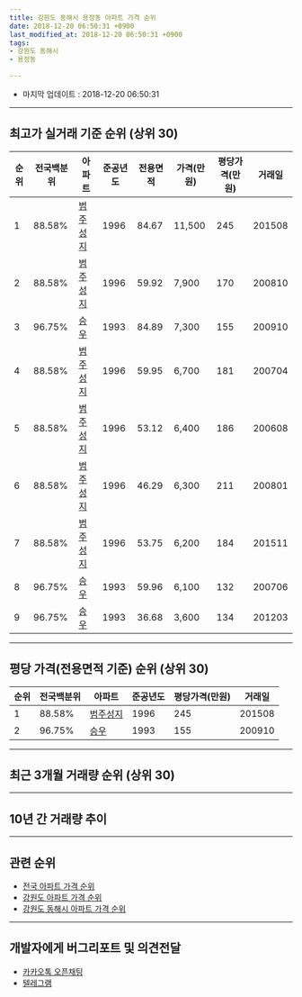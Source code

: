 ```yaml
---
title: 강원도 동해시 용정동 아파트 가격 순위
date: 2018-12-20 06:50:31 +0900
last_modified_at: 2018-12-20 06:50:31 +0900
tags:
- 강원도 동해시
- 용정동

---
```


* 마지막 업데이트 : 2018-12-20 06:50:31

---

## 최고가 실거래 기준 순위 (상위 30)


|순위|전국백분위|아파트|준공년도|전용면적|가격(만원)|평당가격(만원)|거래일|
|---|---|---|---|---|---|---|---|
|1|88.58%|[범주성지](https://search.naver.com/search.naver?query=%EA%B0%95%EC%9B%90%EB%8F%84+%EB%8F%99%ED%95%B4%EC%8B%9C+%EC%9A%A9%EC%A0%95%EB%8F%99+%EB%B2%94%EC%A3%BC%EC%84%B1%EC%A7%80)|1996|84.67|11,500|245|201508|
|2|88.58%|[범주성지](https://search.naver.com/search.naver?query=%EA%B0%95%EC%9B%90%EB%8F%84+%EB%8F%99%ED%95%B4%EC%8B%9C+%EC%9A%A9%EC%A0%95%EB%8F%99+%EB%B2%94%EC%A3%BC%EC%84%B1%EC%A7%80)|1996|59.92|7,900|170|200810|
|3|96.75%|[승우](https://search.naver.com/search.naver?query=%EA%B0%95%EC%9B%90%EB%8F%84+%EB%8F%99%ED%95%B4%EC%8B%9C+%EC%9A%A9%EC%A0%95%EB%8F%99+%EC%8A%B9%EC%9A%B0)|1993|84.89|7,300|155|200910|
|4|88.58%|[범주성지](https://search.naver.com/search.naver?query=%EA%B0%95%EC%9B%90%EB%8F%84+%EB%8F%99%ED%95%B4%EC%8B%9C+%EC%9A%A9%EC%A0%95%EB%8F%99+%EB%B2%94%EC%A3%BC%EC%84%B1%EC%A7%80)|1996|59.95|6,700|181|200704|
|5|88.58%|[범주성지](https://search.naver.com/search.naver?query=%EA%B0%95%EC%9B%90%EB%8F%84+%EB%8F%99%ED%95%B4%EC%8B%9C+%EC%9A%A9%EC%A0%95%EB%8F%99+%EB%B2%94%EC%A3%BC%EC%84%B1%EC%A7%80)|1996|53.12|6,400|186|200608|
|6|88.58%|[범주성지](https://search.naver.com/search.naver?query=%EA%B0%95%EC%9B%90%EB%8F%84+%EB%8F%99%ED%95%B4%EC%8B%9C+%EC%9A%A9%EC%A0%95%EB%8F%99+%EB%B2%94%EC%A3%BC%EC%84%B1%EC%A7%80)|1996|46.29|6,300|211|200801|
|7|88.58%|[범주성지](https://search.naver.com/search.naver?query=%EA%B0%95%EC%9B%90%EB%8F%84+%EB%8F%99%ED%95%B4%EC%8B%9C+%EC%9A%A9%EC%A0%95%EB%8F%99+%EB%B2%94%EC%A3%BC%EC%84%B1%EC%A7%80)|1996|53.75|6,200|184|201511|
|8|96.75%|[승우](https://search.naver.com/search.naver?query=%EA%B0%95%EC%9B%90%EB%8F%84+%EB%8F%99%ED%95%B4%EC%8B%9C+%EC%9A%A9%EC%A0%95%EB%8F%99+%EC%8A%B9%EC%9A%B0)|1993|59.96|6,100|132|200706|
|9|96.75%|[승우](https://search.naver.com/search.naver?query=%EA%B0%95%EC%9B%90%EB%8F%84+%EB%8F%99%ED%95%B4%EC%8B%9C+%EC%9A%A9%EC%A0%95%EB%8F%99+%EC%8A%B9%EC%9A%B0)|1993|36.68|3,600|134|201203|


---

## 평당 가격(전용면적 기준) 순위 (상위 30)


|순위|전국백분위|아파트|준공년도|평당가격(만원)|거래일|
|---|---|---|---|---|---|
|1|88.58%|[범주성지](https://search.naver.com/search.naver?query=%EA%B0%95%EC%9B%90%EB%8F%84+%EB%8F%99%ED%95%B4%EC%8B%9C+%EC%9A%A9%EC%A0%95%EB%8F%99+%EB%B2%94%EC%A3%BC%EC%84%B1%EC%A7%80)|1996|245|201508|
|2|96.75%|[승우](https://search.naver.com/search.naver?query=%EA%B0%95%EC%9B%90%EB%8F%84+%EB%8F%99%ED%95%B4%EC%8B%9C+%EC%9A%A9%EC%A0%95%EB%8F%99+%EC%8A%B9%EC%9A%B0)|1993|155|200910|


---

## 최근 3개월 거래량 순위 (상위 30)


<div style="width:100%;">
    <canvas id="deal_count_ranking" height="250"></canvas>
</div>


<script>
new Chart(document.getElementById("deal_count_ranking"), {
    type: 'horizontalBar',
    data: {
        labels: ['범주성지', '승우'],
        datasets: [{
            label: '실거래 수',
            data: [5, 1],
            borderColor: "rgba(255, 0, 128, 1)",
            backgroundColor: "rgba(255, 0, 128, 0.5)",
            fill: false,
        }]
    },
    options: {
        responsive: true,
        title: {
            display: true,
            text: '최근 3개월 거래량 순위'
        },
        tooltips: {
            mode: 'index',
            intersect: false,
            callbacks: {
                title: function(tooltipItems, data) {
                    return "실거래 수:";
                },
                label: function(tooltipItem, data) {
                    return data.labels[tooltipItem.index] + ": " + tooltipItem.xLabel;
                }
            }
        },
        hover: {
            mode: 'nearest',
            intersect: true
        },
        scales: {
            xAxes: [{
                display: true,
                scaleLabel: {
                    display: true,
                    labelString: '실거래 수'
                },
                ticks: {
                    suggestedMin: 0,
                }
            }],
            yAxes: [{
                display: true,
                ticks: {
                    autoSkip: false,
                    callback: function(value, index, values) {
                        if (value.length > 15)
                            return value.substr(0, 13) + "...";
                        else
                            return value;
                    }
                },
                scaleLabel: {
                    display: false,
                }
            }]
        }
    }
});

</script>


---

## 10년 간 거래량 추이


<div style="width:100%;">
    <canvas id="deal_progress" height="250"></canvas>
</div>

<script>
new Chart(document.getElementById("deal_progress"), {
    type: 'line',
    data: {
        labels: ['200812','200901','200902','200903','200904','200905','200906','200907','200908','200909','200910','200911','200912','201001','201002','201003','201004','201005','201006','201007','201008','201009','201010','201011','201012','201101','201102','201103','201104','201105','201106','201107','201108','201109','201110','201111','201112','201201','201202','201203','201204','201205','201206','201207','201208','201209','201210','201211','201212','201301','201302','201303','201304','201305','201306','201307','201308','201309','201310','201311','201312','201401','201402','201403','201404','201405','201406','201407','201408','201409','201410','201411','201412','201501','201502','201503','201504','201505','201506','201507','201508','201509','201510','201511','201512','201601','201602','201603','201604','201605','201606','201607','201608','201609','201610','201611','201612','201701','201702','201703','201704','201705','201706','201707','201708','201709','201710','201711','201712','201801','201802','201803','201804','201805','201806','201807','201808','201809','201810','201811','201812'],
        datasets: [{
            label: '실거래 수',
            pointRadius: 1,
            data: [1, 0, 2, 1, 2, 0, 0, 1, 2, 1, 3, 1, 1, 3, 1, 4, 3, 1, 3, 2, 1, 2, 0, 2, 2, 1, 1, 3, 0, 1, 0, 2, 2, 3, 1, 1, 1, 1, 0, 3, 0, 1, 2, 0, 2, 1, 0, 3, 1, 0, 1, 1, 1, 3, 2, 0, 1, 1, 2, 0, 0, 1, 0, 1, 2, 1, 3, 1, 2, 3, 4, 2, 1, 3, 1, 0, 0, 0, 4, 1, 1, 1, 3, 2, 2, 0, 0, 3, 1, 0, 3, 1, 0, 0, 1, 5, 1, 5, 2, 1, 1, 2, 3, 2, 1, 0, 1, 1, 0, 2, 3, 3, 0, 0, 0, 0, 1, 0, 2, 3, 1],
            borderColor: "rgba(255, 201, 14, 1)",
            backgroundColor: "rgba(255, 201, 14, 0.5)",
            fill: true,
        }]
    },
    options: {
        responsive: true,
        title: {
            display: true,
            text: '10년간 거래량 추이'
        },
        tooltips: {
            mode: 'index',
            intersect: false,
        },
        hover: {
            mode: 'nearest',
            intersect: true
        },
        scales: {
            xAxes: [{
                display: true,
                scaleLabel: {
                    display: true,
                    labelString: '년/월'
                }
            }],
            yAxes: [{
                display: true,
                ticks: {
                    suggestedMin: 0,
                },
                scaleLabel: {
                    display: true,
                    labelString: '실거래 수'
                }
            }]
        }
    }
});

</script>


---

## 관련 순위

- [전국 아파트 가격 순위](https://inasie.github.io/apt-ranking/전국)
- [강원도 아파트 가격 순위](https://inasie.github.io/apt-ranking/강원도)
- [강원도 동해시 아파트 가격 순위](https://inasie.github.io/apt-ranking/강원도-동해시)


---

## 개발자에게 버그리포트 및 의견전달

- [카카오톡 오픈채팅](https://open.kakao.com/o/gLJUAP4)
- [텔레그램](https://t.me/inasie)

